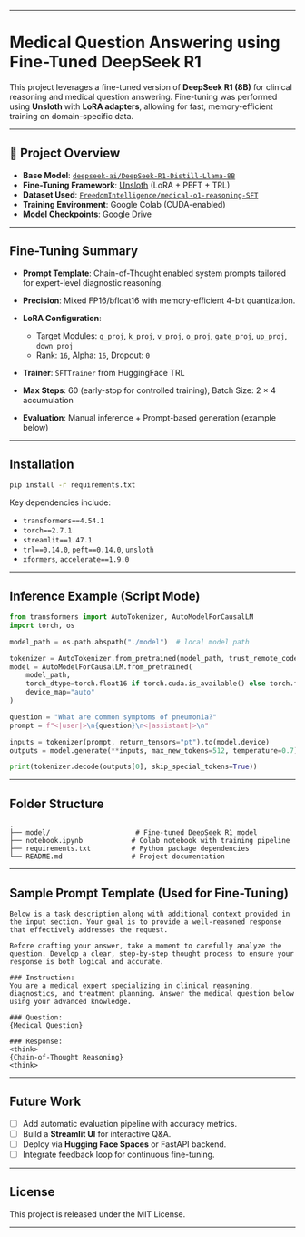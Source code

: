 

---
# Medical Question Answering using Fine-Tuned DeepSeek R1

This project leverages a fine-tuned version of **DeepSeek R1 (8B)** for clinical reasoning and medical question answering. Fine-tuning was performed using **Unsloth** with **LoRA adapters**, allowing for fast, memory-efficient training on domain-specific data.

---

## 📌 Project Overview

* **Base Model**: [`deepseek-ai/DeepSeek-R1-Distill-Llama-8B`](https://huggingface.co/deepseek-ai/DeepSeek-R1-Distill-Llama-8B)
* **Fine-Tuning Framework**: [Unsloth](https://github.com/unslothai/unsloth) (LoRA + PEFT + TRL)
* **Dataset Used**: [`FreedomIntelligence/medical-o1-reasoning-SFT`](https://huggingface.co/datasets/FreedomIntelligence/medical-o1-reasoning-SFT)
* **Training Environment**: Google Colab (CUDA-enabled)
* **Model Checkpoints**: [Google Drive](https://drive.google.com/file/d/1Xvmi_sRtL7cMeZojqxtrpfts2mWjZdqF/view?usp=drive_link)

---

##  Fine-Tuning Summary

* **Prompt Template**: Chain-of-Thought enabled system prompts tailored for expert-level diagnostic reasoning.
* **Precision**: Mixed FP16/bfloat16 with memory-efficient 4-bit quantization.
* **LoRA Configuration**:

  * Target Modules: `q_proj`, `k_proj`, `v_proj`, `o_proj`, `gate_proj`, `up_proj`, `down_proj`
  * Rank: `16`, Alpha: `16`, Dropout: `0`
* **Trainer**: `SFTTrainer` from HuggingFace TRL
* **Max Steps**: 60 (early-stop for controlled training), Batch Size: 2 × 4 accumulation
* **Evaluation**: Manual inference + Prompt-based generation (example below)

---

##  Installation

```bash
pip install -r requirements.txt
```

Key dependencies include:

* `transformers==4.54.1`
* `torch==2.7.1`
* `streamlit==1.47.1`
* `trl==0.14.0`, `peft==0.14.0`, `unsloth`
* `xformers`, `accelerate==1.9.0`

---

##  Inference Example (Script Mode)

```python
from transformers import AutoTokenizer, AutoModelForCausalLM
import torch, os

model_path = os.path.abspath("./model")  # local model path

tokenizer = AutoTokenizer.from_pretrained(model_path, trust_remote_code=True)
model = AutoModelForCausalLM.from_pretrained(
    model_path,
    torch_dtype=torch.float16 if torch.cuda.is_available() else torch.float32,
    device_map="auto"
)

question = "What are common symptoms of pneumonia?"
prompt = f"<|user|>\n{question}\n<|assistant|>\n"

inputs = tokenizer(prompt, return_tensors="pt").to(model.device)
outputs = model.generate(**inputs, max_new_tokens=512, temperature=0.7)

print(tokenizer.decode(outputs[0], skip_special_tokens=True))
```

---

##  Folder Structure

```
.
├── model/                     # Fine-tuned DeepSeek R1 model
├── notebook.ipynb            # Colab notebook with training pipeline
├── requirements.txt          # Python package dependencies
└── README.md                 # Project documentation
```

---

##  Sample Prompt Template (Used for Fine-Tuning)

```
Below is a task description along with additional context provided in the input section. Your goal is to provide a well-reasoned response that effectively addresses the request.

Before crafting your answer, take a moment to carefully analyze the question. Develop a clear, step-by-step thought process to ensure your response is both logical and accurate.

### Instruction:
You are a medical expert specializing in clinical reasoning, diagnostics, and treatment planning. Answer the medical question below using your advanced knowledge.

### Question:
{Medical Question}

### Response:
<think>
{Chain-of-Thought Reasoning}
<think>
```

---

##  Future Work

* [ ] Add automatic evaluation pipeline with accuracy metrics.
* [ ] Build a **Streamlit UI** for interactive Q\&A.
* [ ] Deploy via **Hugging Face Spaces** or FastAPI backend.
* [ ] Integrate feedback loop for continuous fine-tuning.

---

##  License

This project is released under the MIT License.

---


